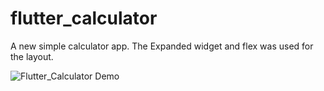 # flutter_calculator

A new simple calculator app. The Expanded widget and flex was used for the layout. 

<img src="/images/demo.gif" alt="Flutter_Calculator Demo">  
